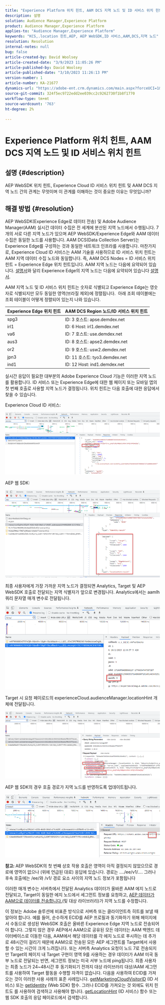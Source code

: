 ```yaml
---
title: "Experience Platform 위치 힌트, AAM DCS 지역 노드 및 ID 서비스 위치 힌트"
description: 설명
solution: Audience Manager,Experience Platform
product: Audience Manager,Experience Platform
applies-to: "Audience Manager,Experience Platform"
keywords: "KCS,.location 힌트,AEP, AEP WebSDK,ID 서비스,AAM,DCS,지역 노드"
resolution: Resolution
internal-notes: null
bug: false
article-created-by: David Woolsey
article-created-date: "3/9/2023 11:05:26 PM"
article-published-by: David Woolsey
article-published-date: "3/10/2023 11:26:13 PM"
version-number: 1
article-number: KA-21677
dynamics-url: "https://adobe-ent.crm.dynamics.com/main.aspx?forceUCI=1&pagetype=entityrecord&etn=knowledgearticle&id=6efc75d8-cebe-ed11-83ff-6045bd006239"
source-git-commit: 324f5ec9722edd2ee039cc2c9262730f1b8f1770
workflow-type: tm+mt
source-wordcount: '763'
ht-degree: 2%

---
```


# Experience Platform 위치 힌트, AAM DCS 지역 노드 및 ID 서비스 위치 힌트

## 설명 {#description}

AEP WebSDK 위치 힌트, Experience Cloud ID 서비스 위치 힌트 및 AAM DCS 지역 노드 간의 관계는 무엇이며 이 관계를 이해하는 것이 중요한 이유는 무엇입니까?

## 해결 방법 {#resolution}


AEP WebSDK(Experience Edge로 데이터 전송) 및 Adobe Audience Manager(AAM) 실시간 데이터 수집은 전 세계에 분산된 지역 노드에서 수행됩니다. 7개의 서로 다른 지역 노드가 있으며 AEP WebSDK/Experience Edge와 AAM 데이터 수집은 동일한 노드를 사용합니다. AAM DCS(Data Collection Server)는 Experience Edge를 구성하는 것과 동일한 네트워크 인프라를 사용합니다. 마찬가지로, Experience Cloud ID 서비스는 AAM 기술을 사용하므로 ID 서비스 위치 힌트는 AAM 지역 데이터 수집 노드와 동일합니다. 즉, AAM DCS Nodes = ID 서비스 위치 힌트 = Experience Edge 위치 힌트입니다. AAM 지역 노드는 다음에 요약되어 있습니다. [설명서](https://experienceleague.adobe.com/docs/audience-manager/user-guide/api-and-sdk-code/dcs/dcs-api-reference/dcs-regions.html?lang=en)와 달리 Experience Edge의 지역 노드는 다음에 요약되어 있습니다 [설명서](https://experienceleague.adobe.com/docs/experience-platform/edge-network-server-api/location-hints.html?lang=en).

AAM 지역 노드 및 ID 서비스 위치 힌트는 숫자로 식별되고 Experience Edge는 영숫자로 식별되지만 모두 동일한 영역(브라질 제외)에 정렬됩니다.  아래 조회 테이블에는 조회 테이블이 어떻게 정렬되어 있는지 나와 있습니다.


| Experience Edge 위치 힌트 | AAM DCS Region 노드/ID 서비스 위치 힌트 |
| --- | --- |
| spg3 | ID: 3 호스트: apse.demdex.net |
| irl1 | ID: 6 Host: irl1.demdex.net |
| va6 | ID: 7 호스트: use.demdex.net |
| aus3 | ID: 8 호스트: apse2.demdex.net |
| or2 | ID: 9 호스트: usw2.demdex.net |
| jpn3 | ID: 11 호스트: tyo3.demdex.net |
| ind1 | ID: 12 Host: ind1.demdex.net |


실시간 응답이 필요한 대부분의 Adobe Experience Cloud 기능은 이러한 지역 노드를 활용합니다. ID 서비스 또는 Experience Edge에 대한 웹 페이지 또는 모바일 앱의 첫 번째 호출로 사용할 지역 노드가 결정됩니다. 위치 힌트는 다음 호출에 대한 응답에서 찾을 수 있습니다.

Experience Cloud ID 서비스:

![](assets/e80a1235-77bf-ed11-83ff-6045bd006239.png)



AEP 웹 SDK:

![](assets/8f50cbb3-75bf-ed11-83ff-6045bd006239.png)

최종 사용자에게 가장 가까운 지역 노드가 결정되면 Analytics, Target 및 AEP WebSDK 호출로 전달되는 지역 식별자가 앞으로 변경됩니다. Analytics에서는 aamlh 쿼리 문자열 매개 변수로 전달됩니다.

![](assets/33af14ff-77bf-ed11-83ff-6045bd006239.png)

Target 시 요청 페이로드의 experienceCloud.audienceManager.locationHint 개체에 전달됩니다.

![](assets/dce94437-78bf-ed11-83ff-6045bd006239.png)

AEP 웹 SDK의 경우 호출 경로가 지역 노드를 반영하도록 업데이트됩니다.

![](assets/8245a050-79bf-ed11-83ff-6045bd006239.png)

<b>참고: </b>AEP WebSDK의 첫 번째 상호 작용 호출은 영역이 아직 결정되지 않았으므로 경로에 영역이 없으나 (위에 언급된 대로) 응답에 있습니다. 경로는 ..../ee/v1/.... 그러나 후속 호출에는 /ee/와 /v1/ 경로 요소 사이의 지역 노드 정보가 포함됩니다

이러한 매개 변수는 서버측에서 전달된 Analytics 데이터가 올바른 AAM 에지 노드로 전달되고, Target이 동일한 에지 노드에서 세그먼트 정보를 요청하고, [AEP 데이터가 AAM으로 데이터를 전송합니다.](https://experienceleague.adobe.com/docs/audience-manager/user-guide/implementation-integration-guides/integration-experience-platform/aam-aep-audience-sharing.html?lang=en)(및 대상 라이브러리)가 지역 노드를 수정합니다.

이 정보는 Adobe 솔루션에 비표준 방식으로 서버측 또는 클라이언트측 히트를 보낼 때 알아야 합니다. 예를 들어, 순수하게 ECID를 AEP 프로필과 동기화하기 위해 페이지에서 수동으로 생성된 WebSDK 호출은 올바른 Experience Edge 지역 노드로 전송되어야 합니다. 그렇지 않은 경우 AEP에서 AAM으로 공유된 모든 데이터는 AAM 백엔드 데이터베이스로 이동한 다음, AAM에서 해당 데이터를 각 에지 노드로 푸시하는 데 추가로 48시간이 걸리기 때문에 AAM으로 전송된 모든 AEP 세그먼트를 Target에서 사용할 수 있는 시간이 크게 느려집니다. 또는 서버측 Analytics 요청이 노드 7로 전송되지만 Target의 페이지 내 Target 구현이 영역 9를 사용하는 경우 데이터가 AAM 미국 동부 노드로 전달되는 반면, 세그먼트 정보는 미국 서부 노드에 ping됩니다. 최종 사용자는 최종 노드가 24~48시간 후 동기화되기 전까지 대상 라이브러리 대상/AAM 세그먼트를 사용하여 Target 활동을 수행할 자격이 없습니다. 다음을 사용하여 ECID를 가져오는 것이 이러한 사용 사례의 표준 사례입니다. [getMarketingCloudVisitorID](https://experienceleague.adobe.com/docs/id-service/using/id-service-api/methods/getmcvid.html?lang=en) (ID 서비스) 또는 [getIdentity](https://experienceleague.adobe.com/docs/experience-platform/edge/extension/accessing-the-ecid.html?lang=en) (Web SDK) 함수. 그러나 ECID를 가져오는 것 외에도 위치 힌트도 를 사용하여 검색하고 사용해야 합니다. [getLocationHint](https://experienceleague.adobe.com/docs/id-service/using/id-service-api/methods/getlocationhint.html?lang=en) (ID 서비스) 함수 또는 웹 SDK 호출의 응답 페이로드에서 검색합니다.








